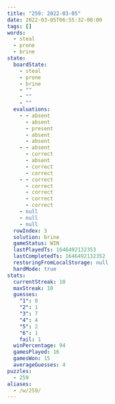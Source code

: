 ```yaml
---
title: "259: 2022-03-05"
date: 2022-03-05T06:55:32-08:00
tags: []
words:
  - steal
  - prone
  - brine
state:
  boardState:
    - steal
    - prone
    - brine
    - ""
    - ""
    - ""
  evaluations:
    - - absent
      - absent
      - present
      - absent
      - absent
    - - absent
      - correct
      - absent
      - correct
      - correct
    - - correct
      - correct
      - correct
      - correct
      - correct
    - null
    - null
    - null
  rowIndex: 3
  solution: brine
  gameStatus: WIN
  lastPlayedTs: 1646492132353
  lastCompletedTs: 1646492132352
  restoringFromLocalStorage: null
  hardMode: true
stats:
  currentStreak: 10
  maxStreak: 10
  guesses:
    "1": 0
    "2": 1
    "3": 7
    "4": 4
    "5": 2
    "6": 1
    fail: 1
  winPercentage: 94
  gamesPlayed: 16
  gamesWon: 15
  averageGuesses: 4
puzzles:
  - 259
aliases:
  - /w/259/
---
```

<!-- more -->
